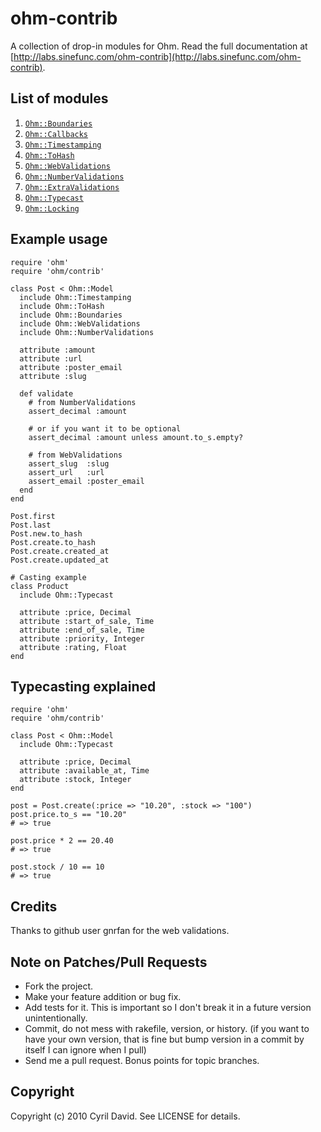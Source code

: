 ohm-contrib
===========

A collection of drop-in modules for Ohm. Read the full documentation at
[http://labs.sinefunc.com/ohm-contrib](http://labs.sinefunc.com/ohm-contrib).

List of modules
---------------
1. [`Ohm::Boundaries`](http://labs.sinefunc.com/ohm-contrib/doc/Ohm/Boundaries.html)
2. [`Ohm::Callbacks`](http://labs.sinefunc.com/ohm-contrib/doc/Ohm/Callbacks.html)
3. [`Ohm::Timestamping`](http://labs.sinefunc.com/ohm-contrib/doc/Ohm/Timestamping.html)
4. [`Ohm::ToHash`](http://labs.sinefunc.com/ohm-contrib/doc/Ohm/ToHash.html)
5. [`Ohm::WebValidations`](http://labs.sinefunc.com/ohm-contrib/doc/Ohm/WebValidations.html)
6. [`Ohm::NumberValidations`](http://labs.sinefunc.com/ohm-contrib/doc/Ohm/NumberValidations.html)
7. [`Ohm::ExtraValidations`](http://labs.sinefunc.com/ohm-contrib/doc/Ohm/ExtraValidations.html)
8. [`Ohm::Typecast`](http://labs.sinefunc.com/ohm-contrib/doc/Ohm/Typecast.html)
9. [`Ohm::Locking`](http://labs.sinefunc.com/ohm-contrib/doc/Ohm/Locking.html)

Example usage
-------------

    require 'ohm'
    require 'ohm/contrib'

    class Post < Ohm::Model
      include Ohm::Timestamping
      include Ohm::ToHash
      include Ohm::Boundaries
      include Ohm::WebValidations
      include Ohm::NumberValidations

      attribute :amount
      attribute :url
      attribute :poster_email
      attribute :slug

      def validate
        # from NumberValidations
        assert_decimal :amount

        # or if you want it to be optional
        assert_decimal :amount unless amount.to_s.empty?

        # from WebValidations
        assert_slug  :slug
        assert_url   :url
        assert_email :poster_email
      end
    end

    Post.first
    Post.last
    Post.new.to_hash
    Post.create.to_hash
    Post.create.created_at
    Post.create.updated_at

    # Casting example
    class Product
      include Ohm::Typecast

      attribute :price, Decimal
      attribute :start_of_sale, Time
      attribute :end_of_sale, Time
      attribute :priority, Integer
      attribute :rating, Float
    end

Typecasting explained
---------------------
    require 'ohm'
    require 'ohm/contrib'

    class Post < Ohm::Model
      include Ohm::Typecast

      attribute :price, Decimal
      attribute :available_at, Time
      attribute :stock, Integer
    end

    post = Post.create(:price => "10.20", :stock => "100")
    post.price.to_s == "10.20"
    # => true

    post.price * 2 == 20.40
    # => true

    post.stock / 10 == 10
    # => true

Credits
-------
Thanks to github user gnrfan for the web validations.

Note on Patches/Pull Requests
-----------------------------
* Fork the project.
* Make your feature addition or bug fix.
* Add tests for it. This is important so I don't break it in a
  future version unintentionally.
* Commit, do not mess with rakefile, version, or history.
  (if you want to have your own version, that is fine but bump version in a
  commit by itself I can ignore when I pull)
* Send me a pull request. Bonus points for topic branches.

Copyright
---------
Copyright (c) 2010 Cyril David. See LICENSE for details.
